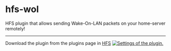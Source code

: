 <h1>hfs-wol</h1>
HFS plugin that allows sending Wake-On-LAN packets on your home-server remotely!
<hr>
Download the plugin from the plugins page in <a href="https://github.com/rejetto/hfs">HFS</a>
<a href="https://github.com/W-i-n-7/hfs-wol/blob/main/imgs/settings.png?raw=true">
  <img src="https://github.com/W-i-n-7/hfs-wol/blob/main/imgs/settings.png?raw=true" alt="Settings of the plugin.">
</a>
